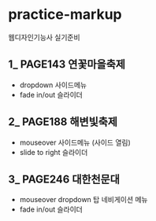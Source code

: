 # practice-markup
웹디자인기능사 실기준비

## 1_ PAGE143 연꽃마을축제
- dropdown 사이드메뉴
- fade in/out 슬라이더

## 2_ PAGE188 해변빛축제
- mouseover 사이드메뉴 (사이드 열림)
- slide to right 슬라이더

## 3_ PAGE246 대한천문대
- mouseover dropdown 탑 네비게이션 메뉴
- fade in/out 슬라이더
